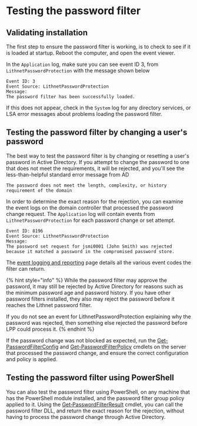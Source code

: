 # Testing the password filter

## Validating installation
The first step to ensure the password filter is working, is to check to see if it is loaded at startup. Reboot the computer, and open the event viewer. 

In the `Application` log, make sure you can see event ID 3, from `LithnetPasswordProtection` with the message shown below

```
Event ID: 3
Event Source: LithnetPasswordProtection
Message:
The password filter has been successfully loaded.
```

If this does not appear, check in the `System` log for any directory services, or LSA error messages about problems loading the password filter.

## Testing the password filter by changing a user's password

The best way to test the password filter is by changing or resetting a user's password in Active Directory. If you attempt to change the password to one that does not meet the requirements, it will be rejected, and you'll see the less-than-helpful standard error message from AD

```
The password does not meet the length, complexity, or history requirement of the domain
```

In order to determine the exact reason for the rejection, you can examine the event logs on the domain controller that processed the password change request. The `Application` log will contain events from `LithnetPasswordProtection` for each password change or set attempt.

```
Event ID: 8196
Event Source: LithnetPasswordProtection
Message:
The password set request for jsmi0001 (John Smith) was rejected because it matched a password in the compromised password store.
```

The [event logging and reporting](../advanced-help/event-logging-and-reporting.md) page details all the various event codes the filter can return.

{% hint style="info" %}
While the password filter may approve the password, it may still be rejected by Active Directory for reasons such as the minimum password age and password history. If you have other password filters installed, they also may reject the password before it reaches the Lithnet password filter.

If you do not see an event for LithnetPasswordProtection explaining why the password was rejected, then something else rejected the password before LPP could process it.
{% endhint %}

If the password change was not blocked as expected, run the [Get-PasswordFilterConfig](../advanced-help/powershell-reference/get-passwordfilterconfig.md) and [Get-PasswordFilterPolicy](../advanced-help/powershell-reference/get-passwordfilterpolicy.md) cmdlets on the server that processed the password change, and ensure the correct configuration and policy is applied.

## Testing the password filter using PowerShell

You can also test the password filter using PowerShell, on any machine that has the PowerShell module installed, and the password filter group policy applied to it. Using the [Get‐PasswordFilterResult](../advanced-help/powershell-reference/get-passwordfilterresult.md) cmdlet, you can call the password filter DLL, and return the exact reason for the rejection, without having to process the password change through Active Directory.
